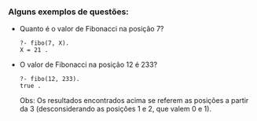 ### Alguns exemplos de questões:

- Quanto é o valor de Fibonacci na posição 7?

    ```
    ?- fibo(7, X).
    X = 21 .
    ```

- O valor de Fibonacci na posição 12 é 233?

    ```
    ?- fibo(12, 233).
    true .
    ```

    Obs: Os resultados encontrados acima se referem as posições a partir da 3 (desconsiderando as posições 1 e 2, que valem 0 e 1).